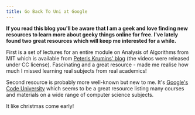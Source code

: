 ```yaml
---
title: Go Back To Uni at Google
---
```


**If you read this blog you'll be aware that I am a geek and love finding new resources to learn more about geeky things online for free. I've lately found two great resources which will keep me interested for a while.**

First is a set of lectures for an entire module on Analysis of Algorithms from MIT which is available from [Peteris Krumins' blog](http://www.catonmat.net/blog/mit-introduction-to-algorithms-part-one) (the videos were released under CC license). Fascinating and a great resource - made me realise how much I missed learning real subjects from real academics!

Second resource is probably more well-known but new to me. It's [Google's Code University](http://code.google.com/edu/) which seems to be a great resource listing many courses and materials on a wide range of computer science subjects.

It like christmas come early!